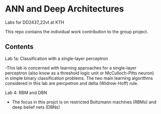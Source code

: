 # ANN and Deep Architectures
Labs for DD2437_22vt at KTH

This repo contains the individual work contribution to the group project.

## Contents
Lab 1a: Classification with a single-layer perceptron

-This lab is concerned with learning approaches for a single-layer perceptron
(also know as a threshold logic unit or McCulloch-Pitts neuron) in simple binary
classification problems. The two main learning algorithms considered in this lab
are percpetron and delta (Widrow-Hoff) rule.

Lab 4: RBM and DBN

- The focus in this projct is on restricted Boltzmann machines (RBMs) and deep belief nets
(DBNs)
